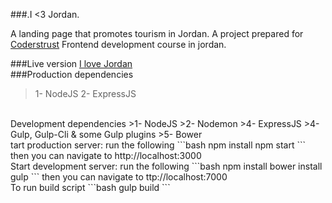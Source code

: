 ###.I <3 Jordan.

A landing page that promotes tourism in Jordan.
A project prepared for [Coderstrust](https://www.coderstrust.com/) Frontend development course in jordan.

###Live version [I love Jordan](https://i-love-jordan.herokuapp.com/)
<br/>
###Production dependencies
>1- NodeJS
>2- ExpressJS

<br/>
Development dependencies
>1- NodeJS
>2- Nodemon
>4- ExpressJS
>4- Gulp, Gulp-Cli & some Gulp plugins
>5- Bower
<br/>
tart production server: run the following
```bash
npm install
npm start
```
then you can navigate to http://localhost:3000

<br/>
Start development server: run the following
```bash
npm install
bower install
gulp
```
then you can navigate to ttp://localhost:7000
<br/>
To run build script
```bash
gulp build
```
